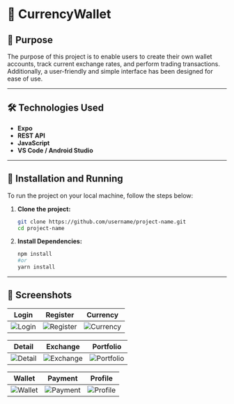 # 📱 CurrencyWallet

## 🎯 Purpose  
The purpose of this project is to enable users to create their own wallet accounts, track current exchange rates, and perform trading transactions. Additionally, a user-friendly and simple interface has been designed for ease of use. 

---

## 🛠️ Technologies Used  
- **Expo**  
- **REST API**   
- **JavaScript**
- **VS Code / Android Studio**

---

## 🚀 Installation and Running  
To run the project on your local machine, follow the steps below:

1. **Clone the project:**  
   ```bash
   git clone https://github.com/username/project-name.git
   cd project-name

2. **Install Dependencies:**  
   ```bash
   npm install
   #or
   yarn install

---

## 📸 Screenshots  
| Login | Register | Currency | 
|----------|----------|----------| 
| ![Login](./screenshots/login.png) | ![Register](./screenshots/register.png) | ![Currency](./screenshots/currency.png) |

| Detail | Exchange | Portfolio |
|----------|----------|----------|  
| ![Detail](./screenshots/detail.png) | ![Exchange](./screenshots/exchange.png) | ![Portfolio](./screenshots/portfolio.png) | 

| Wallet | Payment | Profile |  
|----------|----------|----------| 
| ![Wallet](./screenshots/wallet.png) | ![Payment](./screenshots/payment.png) | ![Profile](./screenshots/profile.png) |  
